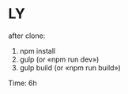 # LY

after clone:

1. npm install
2. gulp (or «npm run dev»)
3. gulp build (or «npm run build»)

Time: 6h